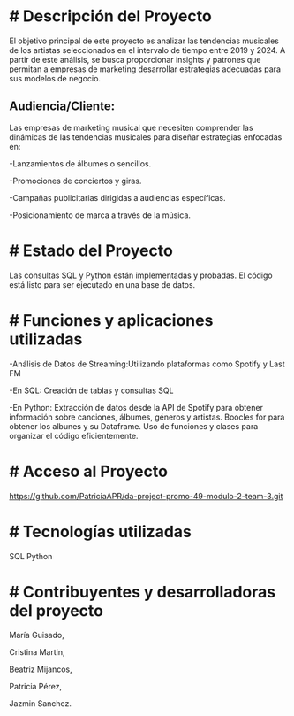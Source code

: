 # # Descripción del Proyecto
El objetivo principal de este proyecto es analizar las tendencias musicales de los artistas seleccionados en el intervalo de tiempo entre 2019 y 2024. A partir de este análisis, se busca proporcionar insights y patrones que permitan a empresas de marketing desarrollar estrategias adecuadas para sus modelos de negocio.

## Audiencia/Cliente:
Las empresas de marketing musical que necesiten comprender las dinámicas de las tendencias musicales para diseñar estrategias enfocadas en:

-Lanzamientos de álbumes o sencillos.

-Promociones de conciertos y giras.

-Campañas publicitarias dirigidas a audiencias específicas.

-Posicionamiento de marca a través de la música.

# # Estado del Proyecto
Las consultas SQL y Python están implementadas y probadas.
El código está listo para ser ejecutado en una base de datos.

# # Funciones y aplicaciones utilizadas
-Análisis de Datos de Streaming:Utilizando plataformas como Spotify y Last FM

-En SQL: Creación de tablas y consultas SQL

-En Python: Extracción de datos desde la API de Spotify para obtener información sobre canciones, álbumes, géneros y artistas. Boocles for para obtener los albunes y su Dataframe. Uso de funciones y clases para organizar el código eficientemente.

# # Acceso al Proyecto
https://github.com/PatriciaAPR/da-project-promo-49-modulo-2-team-3.git 

# # Tecnologías utilizadas
SQL 
Python

# # Contribuyentes y desarrolladoras del proyecto
María Guisado,

Cristina Martin,

Beatriz Mijancos,

Patricia Pérez, 

Jazmin Sanchez. 